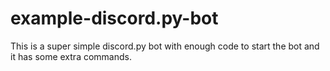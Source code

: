 # example-discord.py-bot
This is a super simple discord.py bot with enough code to start the bot and it has some extra commands.
